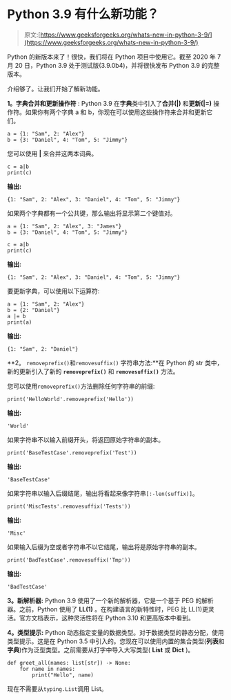 # Python 3.9 有什么新功能？

> 原文:[https://www.geeksforgeeks.org/whats-new-in-python-3-9/](https://www.geeksforgeeks.org/whats-new-in-python-3-9/)

Python 的新版本来了！很快，我们将在 Python 项目中使用它。截至 2020 年 7 月 20 日，Python 3.9 处于测试版(3.9.0b4)，并将很快发布 Python 3.9 的完整版本。

介绍够了。让我们开始了解新功能。

**1。字典合并和更新操作符** : Python 3.9 在**字典**类中引入了**合并(|)** 和**更新(|=)** 操作符。如果你有两个字典 a 和 b，你现在可以使用这些操作符来合并和更新它们。

```
a = {1: "Sam", 2: "Alex"}
b = {3: "Daniel", 4: "Tom", 5: "Jimmy"}
```

您可以使用 **|** 来合并这两本词典。

```
c = a|b
print(c)
```

**输出:**

```
{1: "Sam", 2: "Alex", 3: "Daniel", 4: "Tom", 5: "Jimmy"}
```

如果两个字典都有一个公共键，那么输出将显示第二个键值对。

```
a = {1: "Sam", 2: "Alex", 3: "James"}
b = {3: "Daniel", 4: "Tom", 5: "Jimmy"}

c = a|b
print(c)
```

**输出:**

```
{1: "Sam", 2: "Alex", 3: "Daniel", 4: "Tom", 5: "Jimmy"}
```

要更新字典，可以使用以下运算符:

```
a = {1: "Sam", 2: "Alex"}
b = {2: "Daniel"}
a |= b
print(a)
```

**输出:**

```
{1: "Sam", 2: "Daniel"}
```

**2。 `removeprefix()`和`removesuffix()` 字符串方法:**在 Python 的 str 类中，新的更新引入了新的 **`removeprefix()`** 和 **`removesuffix()`** 方法。

您可以使用`removeprefix()`方法删除任何字符串的前缀:

```
print('HelloWorld'.removeprefix('Hello'))
```

**输出:**

```
'World'
```

如果字符串不以输入前缀开头，将返回原始字符串的副本。

```
print('BaseTestCase'.removeprefix('Test'))
```

**输出:**

```
'BaseTestCase'
```

如果字符串以输入后缀结尾，输出将看起来像字符串`[:-len(suffix)]`。

```
print('MiscTests'.removesuffix('Tests'))
```

**输出:**

```
'Misc'
```

如果输入后缀为空或者字符串不以它结尾，输出将是原始字符串的副本。

```
print('BadTestCase'.removesuffix('Tmp'))
```

**输出:**

```
'BadTestCase'
```

**3。新解析器:** Python 3.9 使用了一个新的解析器，它是一个基于 PEG 的解析器。之前，Python 使用了 **LL(1)** 。在构建语言的新特性时，PEG 比 LL(1)更灵活。官方文档表示，这种灵活性将在 Python 3.10 和更高版本中看到。

**4。类型提示:** Python 动态指定变量的数据类型。对于数据类型的静态分配，使用类型提示。这是在 Python 3.5 中引入的。您现在可以使用内置的集合类型(**列表**和**字典**)作为泛型类型。之前需要从打字中导入大写类型( **List** 或 **Dict** )。

```
def greet_all(names: list[str]) -> None:
    for name in names:
        print("Hello", name)
```

现在不需要从`typing.List`调用 List。